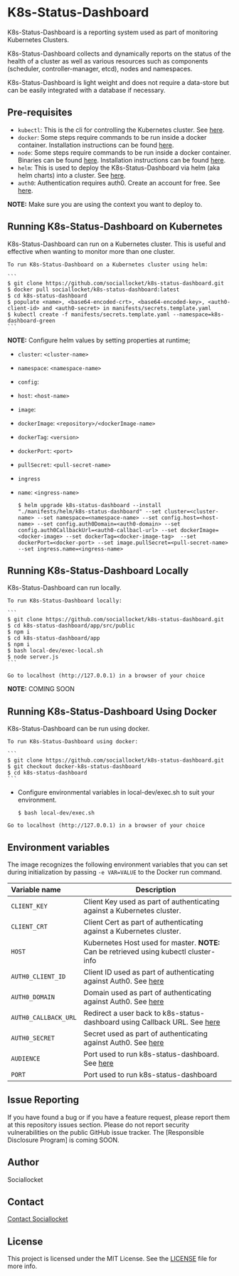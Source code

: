 # K8s-Status-Dashboard

K8s-Status-Dashboard is a reporting system used as part of monitoring Kubernetes Clusters.

K8s-Status-Dashboard collects and dynamically reports on the status of the health of a cluster as well as various resources such as components (scheduler, controller-manager, etcd), nodes and namespaces.

K8s-Status-Dashboard is light weight and does not require a data-store but can be easily integrated with a database if necessary. 

## Pre-requisites 

- `kubectl`: This is the cli for controlling the Kubernetes cluster. See [here](https://kubernetes.io/docs/user-guide/prereqs/).
- `docker`: Some steps require commands to be run inside a docker container. Installation instructions can be found [here](https://docs.docker.com/engine/installation/).
- `node`: Some steps require commands to be run inside a docker container. Binaries can be found [here](https://nodejs.org/en/download/package-manager/). Installation instructions can be found [here](https://nodejs.org/en/download/).
- `helm`:  This is used to deploy the K8s-Status-Dashboard via helm (aka helm charts) into a cluster. See [here](https://github.com/kubernetes/helm/blob/master/docs/install.md).
- `auth0`: Authentication requires auth0. Create an account for free. See [here](https://auth0.com/signup).

**NOTE:** Make sure you are using the context you want to deploy to.
## Running K8s-Status-Dashboard on Kubernetes

K8s-Status-Dashboard can run on a Kubernetes cluster. This is useful and effective when wanting to monitor more than one cluster.

    To run K8s-Status-Dashboard on a Kubernetes cluster using helm:

    ```
    $ git clone https://github.com/sociallocket/k8s-status-dashboard.git
    $ docker pull sociallocket/k8s-status-dashboard:latest
    $ cd k8s-status-dashboard
    $ populate <name>, <base64-encoded-crt>, <base64-encoded-key>, <auth0-client-id> and <auth0-secret> in manifests/secrets.template.yaml
    $ kubectl create -f manifests/secrets.template.yaml --namespace=k8s-dashboard-green
    ```
**NOTE:** Configure helm values by setting properties at runtime;

- `cluster`: `<cluster-name>`
- `namespace`: `<namespace-name>`
- `config`:
-   `host`: `<host-name>`

- `image`:
- `dockerImage`: `<repository>/<dockerImage-name>`
- `dockerTag`: `<version>`
- `dockerPort`: `<port>`
- `pullSecret`: `<pull-secret-name>`
- `ingress`
-   `name`: `<ingress-name>`

    ```
    $ helm upgrade k8s-status-dashboard --install "./manifests/helm/k8s-status-dashboard" --set cluster=<cluster-name> --set namespace=<namespace-name> --set config.host=<host-name> --set config.auth0Domain=<auth0-domain> --set config.auth0CallbackUrl=<auth0-callbacl-url> --set dockerImage=<docker-image> --set dockerTag=<docker-image-tag>  --set dockerPort=<docker-port> --set image.pullSecret=<pull-secret-name>  --set ingress.name=<ingress-name>
    ```

## Running K8s-Status-Dashboard Locally

K8s-Status-Dashboard can run locally.

    To run K8s-Status-Dashboard locally:

    ```
    $ git clone https://github.com/sociallocket/k8s-status-dashboard.git 
    $ cd k8s-status-dashboard/app/src/public       
    $ npm i
    $ cd k8s-status-dashboard/app
    $ npm i
    $ bash local-dev/exec-local.sh
    $ node server.js
    ```
`Go to localhost (http://127.0.0.1) in a browser of your choice`

**NOTE:** COMING SOON
## Running K8s-Status-Dashboard Using Docker

K8s-Status-Dashboard can be run using docker.
    
    To run K8s-Status-Dashboard using docker:

    ```
    $ git clone https://github.com/sociallocket/k8s-status-dashboard.git 
    $ git checkout docker-k8s-status-dashboard
    $ cd k8s-status-dashboard  
    ```
- Configure environmental variables in local-dev/exec.sh to suit your environment.
    
    ```
    $ bash local-dev/exec.sh
    ```    

`Go to localhost (http://127.0.0.1) in a browser of your choice`

Environment variables
---------------------------------

The image recognizes the following environment variables that you can set during
initialization by passing `-e VAR=VALUE` to the Docker run command.

|    Variable name          |    Description                              |
| :------------------------ | -----------------------------------------   |
|  `CLIENT_KEY`       | Client Key used as part of authenticating against a Kubernetes cluster.            |
| `CLIENT_CRT` | Client Cert as part of authenticating against a Kubernetes cluster. |
| `HOST` | Kubernetes Host used for master. **NOTE:** Can be retrieved using kubectl cluster-info | https://auth0.com/docs/client-auth/current/client-side-web
| `AUTH0_CLIENT_ID`         | Client ID used as part of authenticating against Auth0. See [here](https://auth0.com/docs/client-auth/current/client-side-web) |
|  `AUTH0_DOMAIN`       | Domain used as part of authenticating against Auth0. See [here](https://auth0.com/docs/custom-domains) |
|  `AUTH0_CALLBACK_URL`       | Redirect a user back to k8s-status-dashboard using Callback URL. See [here](https://auth0.com/docs/client-auth/current/client-side-web) |
|  `AUTH0_SECRET`       | Secret used as part of authenticating against Auth0. See [here](https://auth0.com/docs/clients/how-to-rotate-client-secret) |
|  `AUDIENCE`       | Port used to run k8s-status-dashboard. See [here](https://auth0.com/docs/client-auth/current/client-side-web) |
|  `PORT`       | Port used to run k8s-status-dashboard  |

## Issue Reporting

If you have found a bug or if you have a feature request, please report them at this repository issues section. Please do not report security vulnerabilities on the public GitHub issue tracker. The [Responsible Disclosure Program] is coming SOON.

## Author

Sociallocket

## Contact

[Contact Sociallocket](officialsociallocket@gmail.com)

## License

This project is licensed under the MIT License. See the [LICENSE](https://github.com/sociallocket/k8s-status-dashboard/app/LICENSE.txt) file for more info.


